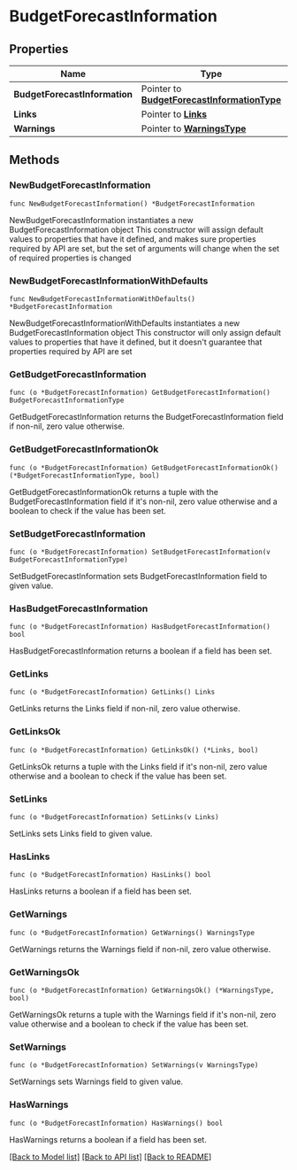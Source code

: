 # BudgetForecastInformation

## Properties

Name | Type | Description | Notes
------------ | ------------- | ------------- | -------------
**BudgetForecastInformation** | Pointer to [**BudgetForecastInformationType**](BudgetForecastInformationType.md) |  | [optional] 
**Links** | Pointer to [**Links**](Links.md) |  | [optional] 
**Warnings** | Pointer to [**WarningsType**](WarningsType.md) |  | [optional] 

## Methods

### NewBudgetForecastInformation

`func NewBudgetForecastInformation() *BudgetForecastInformation`

NewBudgetForecastInformation instantiates a new BudgetForecastInformation object
This constructor will assign default values to properties that have it defined,
and makes sure properties required by API are set, but the set of arguments
will change when the set of required properties is changed

### NewBudgetForecastInformationWithDefaults

`func NewBudgetForecastInformationWithDefaults() *BudgetForecastInformation`

NewBudgetForecastInformationWithDefaults instantiates a new BudgetForecastInformation object
This constructor will only assign default values to properties that have it defined,
but it doesn't guarantee that properties required by API are set

### GetBudgetForecastInformation

`func (o *BudgetForecastInformation) GetBudgetForecastInformation() BudgetForecastInformationType`

GetBudgetForecastInformation returns the BudgetForecastInformation field if non-nil, zero value otherwise.

### GetBudgetForecastInformationOk

`func (o *BudgetForecastInformation) GetBudgetForecastInformationOk() (*BudgetForecastInformationType, bool)`

GetBudgetForecastInformationOk returns a tuple with the BudgetForecastInformation field if it's non-nil, zero value otherwise
and a boolean to check if the value has been set.

### SetBudgetForecastInformation

`func (o *BudgetForecastInformation) SetBudgetForecastInformation(v BudgetForecastInformationType)`

SetBudgetForecastInformation sets BudgetForecastInformation field to given value.

### HasBudgetForecastInformation

`func (o *BudgetForecastInformation) HasBudgetForecastInformation() bool`

HasBudgetForecastInformation returns a boolean if a field has been set.

### GetLinks

`func (o *BudgetForecastInformation) GetLinks() Links`

GetLinks returns the Links field if non-nil, zero value otherwise.

### GetLinksOk

`func (o *BudgetForecastInformation) GetLinksOk() (*Links, bool)`

GetLinksOk returns a tuple with the Links field if it's non-nil, zero value otherwise
and a boolean to check if the value has been set.

### SetLinks

`func (o *BudgetForecastInformation) SetLinks(v Links)`

SetLinks sets Links field to given value.

### HasLinks

`func (o *BudgetForecastInformation) HasLinks() bool`

HasLinks returns a boolean if a field has been set.

### GetWarnings

`func (o *BudgetForecastInformation) GetWarnings() WarningsType`

GetWarnings returns the Warnings field if non-nil, zero value otherwise.

### GetWarningsOk

`func (o *BudgetForecastInformation) GetWarningsOk() (*WarningsType, bool)`

GetWarningsOk returns a tuple with the Warnings field if it's non-nil, zero value otherwise
and a boolean to check if the value has been set.

### SetWarnings

`func (o *BudgetForecastInformation) SetWarnings(v WarningsType)`

SetWarnings sets Warnings field to given value.

### HasWarnings

`func (o *BudgetForecastInformation) HasWarnings() bool`

HasWarnings returns a boolean if a field has been set.


[[Back to Model list]](../README.md#documentation-for-models) [[Back to API list]](../README.md#documentation-for-api-endpoints) [[Back to README]](../README.md)


